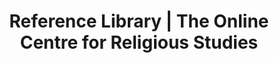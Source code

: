 ---
title: 'Reference Library | The Online Centre for Religious Studies'
image: 'mountain.jpeg'
description: 'Free learning resources from the OCRS'
template: "resources/reference-library/list.html"
---